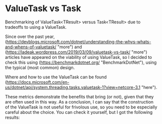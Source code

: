 # ValueTask vs Task
Benchmarking of ValueTask&lt;TResult> versus Task&lt;TResult> due to tradeoffs to using a ValueTask.

Since over the past year, (https://devblogs.microsoft.com/dotnet/understanding-the-whys-whats-and-whens-of-valuetask/ "more") and (https://ladeak.wordpress.com/2019/03/09/valuetask-vs-task/ "more") articles have appeared on the viability of using ValueTask<TResult>, so I decided to check this using (https://benchmarkdotnet.org/ "BenchmarkDotNet"), using the typical (most common) design.

Where and how to use the ValueTask<TResult> can be found (https://docs.microsoft.com/en-us/dotnet/api/system.threading.tasks.valuetask-1?view=netcore-3.1 "here").

These metrics demonstrate the benefits that bring (or not), given that they are often used in this way. As a conclusion, I can say that the construction of the ValueTask is not useful for frivolous use, so you need to be especially careful about the choice. You can check it yourself, but I got the following results:

